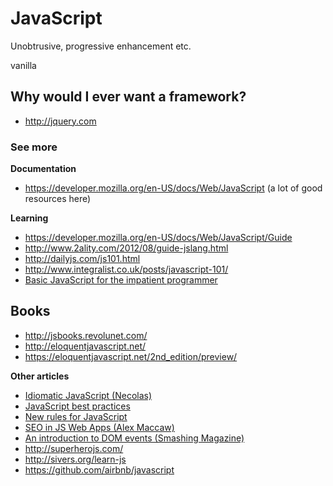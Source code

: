 # JavaScript

Unobtrusive, progressive enhancement etc.

vanilla

## Why would I ever want a framework?

- http://jquery.com

### See more


**Documentation**

- https://developer.mozilla.org/en-US/docs/Web/JavaScript (a lot of good resources here)

**Learning**

- https://developer.mozilla.org/en-US/docs/Web/JavaScript/Guide
- http://www.2ality.com/2012/08/guide-jslang.html
- http://dailyjs.com/js101.html
- http://www.integralist.co.uk/posts/javascript-101/
- [Basic JavaScript for the impatient programmer](http://www.2ality.com/2013/06/basic-javascript.html)

## Books

- http://jsbooks.revolunet.com/
- http://eloquentjavascript.net/
- https://eloquentjavascript.net/2nd_edition/preview/

**Other articles**

- [Idiomatic JavaScript (Necolas)](https://github.com/necolas/idiomatic-js)
- [JavaScript best practices](http://www.thinkful.com/learn/javascript-best-practices-1/Summary)
- [New rules for JavaScript](https://speakerdeck.com/getify/new-rules-for-javascript)
- [SEO in JS Web Apps (Alex Maccaw)](http://blog.alexmaccaw.com/seo-in-js-web-apps)
- [An introduction to DOM events (Smashing Magazine)](http://coding.smashingmagazine.com/2013/11/12/an-introduction-to-dom-events/)
- http://superherojs.com/
- http://sivers.org/learn-js
- https://github.com/airbnb/javascript